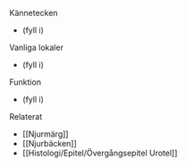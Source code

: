 Kännetecken
- (fyll i)

Vanliga lokaler
- (fyll i)

Funktion
- (fyll i)

Relaterat
- [[Njurmärg]]
- [[Njurbäcken]]
- [[Histologi/Epitel/Övergångsepitel Urotel]]
